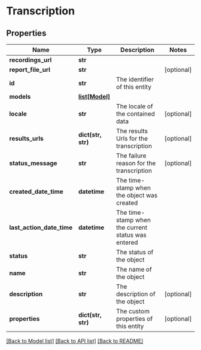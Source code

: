 # Transcription

## Properties
Name | Type | Description | Notes
------------ | ------------- | ------------- | -------------
**recordings_url** | **str** |  | 
**report_file_url** | **str** |  | [optional] 
**id** | **str** | The identifier of this entity | 
**models** | [**list[Model]**](Model.md) |  | 
**locale** | **str** | The locale of the contained data | [optional] 
**results_urls** | **dict(str, str)** | The results Urls for the transcription | [optional] 
**status_message** | **str** | The failure reason for the transcription | [optional] 
**created_date_time** | **datetime** | The time-stamp when the object was created | 
**last_action_date_time** | **datetime** | The time-stamp when the current status was entered | 
**status** | **str** | The status of the object | 
**name** | **str** | The name of the object | 
**description** | **str** | The description of the object | [optional] 
**properties** | **dict(str, str)** | The custom properties of this entity | [optional] 

[[Back to Model list]](../README.md#documentation-for-models) [[Back to API list]](../README.md#documentation-for-api-endpoints) [[Back to README]](../README.md)



